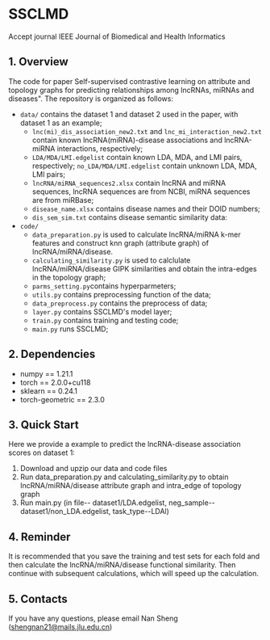 # SSCLMD
Accept journal IEEE Journal of Biomedical and Health Informatics
## 1. Overview
The code for paper Self-supervised contrastive learning on attribute and topology graphs for predicting relationships among lncRNAs, miRNAs and diseases". The repository is organized as follows:

+ `data/` contains the dataset 1 and dataset 2 used in the paper, with dataset 1 as an example;
  * `lnc(mi)_dis_association_new2.txt` and `lnc_mi_interaction_new2.txt` contain known lncRNA(miRNA)-disease associations and lncRNA-miRNA interactions, respectively;
  * `LDA/MDA/LMI.edgelist` contain known LDA, MDA, and LMI pairs, respectively; `no_LDA/MDA/LMI.edgelist` contain unknown LDA, MDA, LMI pairs;
  * `lncRNA/miRNA_sequences2.xlsx` contain lncRNA and miRNA sequences, lncRNA sequences are from NCBI, miRNA sequences are from miRBase;
  * `disease_name.xlsx` contains disease names and their DOID numbers;
  * `dis_sem_sim.txt` contains disease semantic similarity data:
+ `code/`
  * `data_preparation.py` is used to calculate lncRNA/miRNA k-mer features and construct knn graph (attribute graph) of lncRNA/miRNA/disease.
  * `calculating_similarity.py` is used to calclulate lncRNA/miRNA/disease GIPK similarities and obtain the intra-edges in the topology graph;
  * `parms_setting.py`contains hyperparmeters;
  * `utils.py` contains preprocessing function of the data;
  * `data_preprocess.py` contains the preprocess of data;
  * `layer.py` contains SSCLMD's model layer;
  * `train.py` contains training and testing code;
  * `main.py` runs SSCLMD;

## 2. Dependencies
* numpy == 1.21.1
* torch == 2.0.0+cu118
* sklearn == 0.24.1
* torch-geometric == 2.3.0

## 3. Quick Start
Here we provide a example to predict the lncRNA-disease association scores on dataset 1:

1. Download and upzip our data and code files
2. Run data_preparation.py and calculating_similarity.py to obtain lncRNA/miRNA/disease attribute graph and intra_edge of topology graph 
3. Run main.py (in file-- dataset1/LDA.edgelist, neg_sample-- dataset1/non_LDA.edgelist, task_type--LDAl)

## 4. Reminder
It is recommended that you save the training and test sets for each fold and then calculate the lncRNA/miRNA/disease functional similarity. Then continue with subsequent calculations, which will speed up the calculation.

## 5. Contacts
If you have any questions, please email Nan Sheng (shengnan21@mails.jlu.edu.cn)
